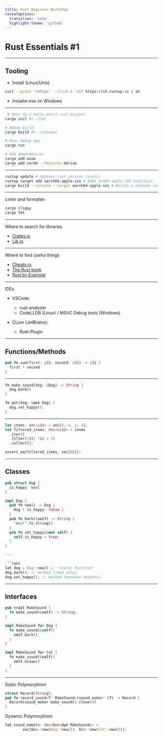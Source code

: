 ```yaml
---
title: Rust Beginner Workshop
revealOptions:
  transition: 'none'
  highlight-theme: 'github'
---
```


# Rust Essentials #1

---

## Tooling

- Install (Linux/Unix)
```sh
curl --proto '=https' --tlsv1.2 -sSf https://sh.rustup.rs | sh
```

- Installer.exe on Windows

----

```sh
 # Sets up a hello world rust project
cargo init #(--lib)

# Debug build
cargo build #(--release)

# Runs debug app
cargo run

# Add dependencies
cargo add axum
cargo add serde --features derive
```

----

```sh
rustup update # Updates rust version (rustc)
rustup target add aarch64-apple-ios # Adds arm64 apple iOS toolchain
cargo build --release --target aarch64-apple-ios # Builds a release version for apple iOS arm64
```

----

Linter and formatter

```sh
cargo clippy
cargo fmt
```

----

Where to search for libraries

- [Crates.io](https://crates.io/)
- [Lib.rs](https://lib.rs/)


----

Where to find useful things

- [Cheats.rs](https://cheats.rs/)
- [The Rust book](https://doc.rust-lang.org/book/)
- [Rust by Example](https://doc.rust-lang.org/stable/rust-by-example/)

----

IDEs

- VSCode:
  - rust-analyzer
  - CodeLLDB (Linux) / MSVC Debug tools (Windows)

- CLion (JetBrains):
  - Rust-Plugin


---

## Functions/Methods

```rust
pub fn sum(first: i32, second: i32) -> i32 {
  first + second
}
```

----

```rust
fn make_sound(dog: &Dog) -> String {
  dog.bark()
}
```

```rust
fn pet(dog: &mut Dog) {
  dog.set_happy();
}
```

----

```rust
let items: Vec<i32> = vec[6, 4, 2, 4];
let filtered_items: Vec<&i32> = items
  .iter()
  .filter(|it| *it > 4)
  .collect();

assert_eq(filtered_items, vec[&6]);
```

---

## Classes

```rust
pub struct Dog {
  is_happy: bool
}

impl Dog {
  pub fn new() -> Dog {
    Dog { is_happy: false }
  }
  pub fn bark(&self) -> String {
    "Woof".to_string()
  }
  pub fn set_happy(&mut self) {
    self.is_happy = true;
  }
}

----

```rust
let dog = Dog::new() // "static function"
dog.bark(); // method (read only)
dog.set_happy(); // method (mutates objects)
```

---

## Interfaces

```rust
pub trait MakeSound {
  fn make_sound(&self) -> String;
}

impl MakeSound for Dog {
  fn make_sound(&self){
    self.bark()
  }
}
```

```rust
impl MakeSound for Cat {
  fn make_sound(&self){
    self.miauw()
  }
}
```

----

Static Polymorphism
```rust
struct Record(String);
pub fn record_sound<T: MakeSound>(sound_maker: &T) -> Record {
  Record(sound_maker.make_sound().clone())
}
```

Dynamic Polymorphism
```rust
let sound_makers: Vec<Box<dyn MakeSound>> = 
        vec[Box::new(Dog::new()), Box::new(Cat::new())];
```